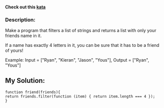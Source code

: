 #### Check out this [kata](http://www.codewars.com/kata/55b42574ff091733d900002f)

### Description:

Make a program that filters a list of strings and returns a list with only your friends name in it.

If a name has exactly 4 letters in it, you can be sure that it has to be a friend of yours!

Example: Input = ["Ryan", "Kieran", "Jason", "Yous"], Output = ["Ryan", "Yous"]



## My Solution:

    function friend(friends){  
    return friends.filter(function (item) { return item.length === 4 });  
    }
